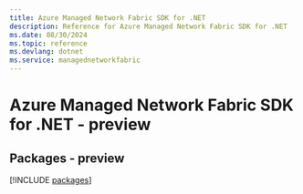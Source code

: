 ```yaml
---
title: Azure Managed Network Fabric SDK for .NET
description: Reference for Azure Managed Network Fabric SDK for .NET
ms.date: 08/30/2024
ms.topic: reference
ms.devlang: dotnet
ms.service: managednetworkfabric
---
```

# Azure Managed Network Fabric SDK for .NET - preview
## Packages - preview
[!INCLUDE [packages](managed-network-fabric-index.md)]